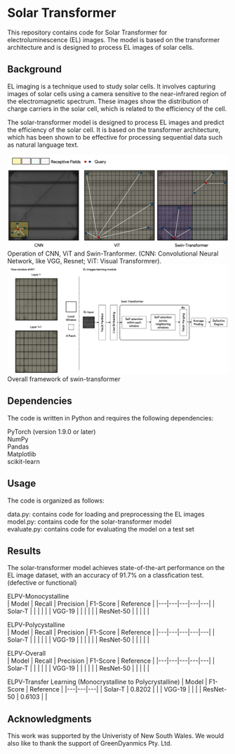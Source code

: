 #  Solar Transformer

This repository contains code for Solar Transformer for electroluminescence (EL) images. The model is based on the transformer architecture and is designed to process EL images of solar cells. 

## Background
EL imaging is a technique used to study solar cells. It involves capturing images of solar cells using a camera sensitive to the near-infrared region of the electromagnetic spectrum. These images show the distribution of charge carriers in the solar cell, which is related to the efficiency of the cell.

The solar-transformer model is designed to process EL images and predict the efficiency of the solar cell. It is based on the transformer architecture, which has been shown to be effective for processing sequential data such as natural language text.

<img src="figures/CNN ViT ST.png" width="1200">
Operation of CNN, ViT and Swin-Tranformer. (CNN: Convolutional Neural Network, like VGG, Resnet; ViT: Visual Transformrer).
<img src="figures/model.png" width="1200">
Overall framework of swin-transformer 

## Dependencies

The code is written in Python and requires the following dependencies:

PyTorch (version 1.9.0 or later)  
NumPy  
Pandas  
Matplotlib  
scikit-learn  

## Usage  

The code is organized as follows:

data.py: contains code for loading and preprocessing the EL images  
model.py: contains code for the solar-transformer model  
evaluate.py: contains code for evaluating the model on a test set  

## Results

The solar-transformer model achieves state-of-the-art performance on the EL image dataset, with an accuracy of 91.7% on a classfication test. (defective or functional)

ELPV-Monocystalline  
| Model  | Recall  | Precision | F1-Score  | Reference |
|---|---|---|---|---|
| Solar-T  |   |   |   |   |
| VGG-19  |   |   |   |   |
| ResNet-50  |   |   |   |   |

ELPV-Polycystalline  
| Model  | Recall  | Precision | F1-Score  | Reference |
|---|---|---|---|---|
| Solar-T  |   |   |   |   |
| VGG-19  |   |   |   |   |
| ResNet-50  |   |   |   |   |

ELPV-Overall  
| Model  | Recall  | Precision | F1-Score  | Reference |
|---|---|---|---|---|
| Solar-T  |   |   |   |   |
| VGG-19  |   |   |   |   |
| ResNet-50  |   |   |   |   |


ELPV-Transfer Learning (Monocrystalline to Polycrystalline)
| Model | F1-Score  | Reference |
|---|---|---|
| Solar-T  | 0.8202  |  |
| VGG-19  |   |   |
| ResNet-50  | 0.6103  |   |

## Acknowledgments

This work was supported by the Univeristy of New South Wales. We would also like to thank the support of GreenDyanmics Pty. Ltd.
